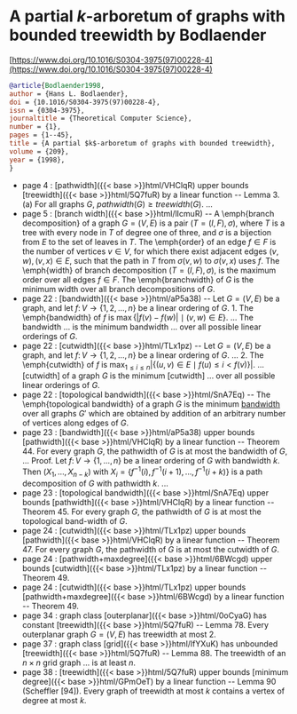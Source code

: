 # A partial $k$-arboretum of graphs with bounded treewidth by Bodlaender

[https://www.doi.org/10.1016/S0304-3975(97)00228-4](https://www.doi.org/10.1016/S0304-3975(97)00228-4)

```bibtex
@article{Bodlaender1998,
author = {Hans L. Bodlaender},
doi = {10.1016/S0304-3975(97)00228-4},
issn = {0304-3975},
journaltitle = {Theoretical Computer Science},
number = {1},
pages = {1--45},
title = {A partial $k$-arboretum of graphs with bounded treewidth},
volume = {209},
year = {1998},
}
```
* page 4 : [pathwidth]({{< base >}}html/VHClqR) upper bounds [treewidth]({{< base >}}html/5Q7fuR) by a linear function -- Lemma 3. (a) For all graphs $G$, $pathwidth(G) \ge treewidth(G)$. ...
* page 5 : [branch width]({{< base >}}html/lIcmuR) -- A \emph{branch decomposition} of a graph $G=(V,E)$ is a pair $(T=(I,F),\sigma)$, where $T$ is a tree with every node in $T$ of degree one of three, and $\sigma$ is a bijection from $E$ to the set of leaves in $T$. The \emph{order} of an edge $f \in F$ is the number of vertices $v \in V$, for which there exist adjacent edges $(v,w),(v,x) \in E$, such that the path in $T$ from $\sigma(v,w)$ to $\sigma(v,x)$ uses $f$. The \emph{width} of branch decomposition $(T=(I,F),\sigma)$, is the maximum order over all edges $f \in F$. The \emph{branchwidth} of $G$ is the minimum width over all branch decompositions of $G$.
* page 22 : [bandwidth]({{< base >}}html/aP5a38) -- Let $G=(V,E)$ be a graph, and let $f\colon V\to \{1,2,\dots,n\}$ be a linear ordering of $G$. 1. The \emph{bandwidth} of $f$ is $\max\{|f(v)-f(w)| \mid (v,w) \in E\}$. ... The bandwidth ... is the minimum bandwidth ... over all possible linear orderings of $G$.
* page 22 : [cutwidth]({{< base >}}html/TLx1pz) -- Let $G=(V,E)$ be a graph, and let $f\colon V\to \{1,2,\dots,n\}$ be a linear ordering of $G$. ... 2. The \emph{cutwidth} of $f$ is $\max_{1\le i\le n} |\{(u,v)\in E \mid f(u) \le i < f(v) \}|$. ... [cutwidth] of a graph $G$ is the minimum [cutwidth] ... over all possible linear orderings of $G$.
* page 22 : [topological bandwidth]({{< base >}}html/SnA7Eq) -- The \emph{topological bandwidth} of a graph $G$ is the minimum [bandwidth](../aP5a38) over all graphs $G'$ which are obtained by addition of an arbitrary number of vertices along edges of $G$.
* page 23 : [bandwidth]({{< base >}}html/aP5a38) upper bounds [pathwidth]({{< base >}}html/VHClqR) by a linear function -- Theorem 44. For every graph $G$, the pathwidth of $G$ is at most the bandwidth of $G$, ... Proof. Let $f \colon V\to \{1,\dots,n\}$ be a linear ordering of $G$ with bandwidth $k$. Then $(X_1,\dots,X_{n-k})$ with $X_i=\{f^{-1}(i), f^{-1}(i+1), \dots, f^{-1}(i+k)\}$ is a path decomposition of $G$ with pathwidth $k$. ...
* page 23 : [topological bandwidth]({{< base >}}html/SnA7Eq) upper bounds [pathwidth]({{< base >}}html/VHClqR) by a linear function -- Theorem 45. For every graph $G$, the pathwidth of $G$ is at most the topological band-width of $G$.
* page 24 : [cutwidth]({{< base >}}html/TLx1pz) upper bounds [pathwidth]({{< base >}}html/VHClqR) by a linear function -- Theorem 47. For every graph $G$, the pathwidth of $G$ is at most the cutwidth of $G$.
* page 24 : [pathwidth+maxdegree]({{< base >}}html/6BWcgd) upper bounds [cutwidth]({{< base >}}html/TLx1pz) by a linear function -- Theorem 49.
* page 24 : [cutwidth]({{< base >}}html/TLx1pz) upper bounds [pathwidth+maxdegree]({{< base >}}html/6BWcgd) by a linear function -- Theorem 49.
* page 34 : graph class [outerplanar]({{< base >}}html/0oCyaG) has constant [treewidth]({{< base >}}html/5Q7fuR) -- Lemma 78. Every outerplanar graph $G=(V,E)$ has treewidth at most 2.
* page 37 : graph class [grid]({{< base >}}html/lfYXuK) has unbounded [treewidth]({{< base >}}html/5Q7fuR) -- Lemma 88. The treewidth of an $n \times n$ grid graph ... is at least $n$.
* page 38 : [treewidth]({{< base >}}html/5Q7fuR) upper bounds [minimum degree]({{< base >}}html/GPmOeT) by a linear function -- Lemma 90 (Scheffler [94]). Every graph of treewidth at most $k$ contains a vertex of degree at most $k$.